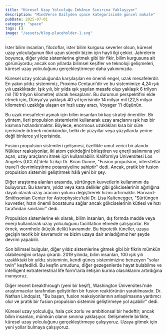 ```yaml
---
title: "Küresel Uzay Yolculuğu İmkânın Sınırına Yaklaşıyor"
description: "MindVerse Dailyden space kategorisinde güncel makale"
pubDate: 2025-07-01
category: "space"
tags: []
image: "/assets/blog-placeholder-1.svg"
---
```


İster bilim insanları, filozoflar, ister bilim kurgusu severler olsun, küresel uzay yolculuğunun fikri uzun süredir bizim için hayli ilgi çekici. Jahrelerin boyunca, diğer yıldız sistemlerine gitmek gibi bir fikir, bilim kurgusuna ait görünüyordu; ancak son yıllarda bilimsel keşifler ve teknoloji gelişmeleri, küresel uzay yolculuğunu gerçekleştirmeye daha yakınımızda.

Küresel uzay yolculuğunda karşılaşılan en önemli engel, uzak mesafelerdir. En yakın yıldız sistemimiz, Proxima Centauri'dir ve bu sistemimize 4,24 ışık yılı uzaklıktadır. Işık yılı, bir yılda ışık yayılan mesafe olup yaklaşık 6 trilyon mil (10 trilyon kilometre) olarak hesaplanır. Bu durumun perspektifini elde etmek için, Dünya'ya yaklaşık 40 yıl içerisinde 14 milyar mil (22,5 milyar kilometre) uzaklığa ulaşan en hızlı uzay aracı, Voyager 1'i düşünün.

Bu uzak mesafeleri aşmak için bilim insanları birkaç strateji önerdiler. Bir yöntem, ileri propulsion sistemlerini kullanarak uzay araçlarını ışık hızı bir kısmına hızlandırmaktır. Böylece, enormous uzaklıkları kısa bir süre içerisinde örtmek mümkündür, belki de yüzyıllar veya yüzyıllarda yerine değil binlerce yıl içerisinde.

Fusion propulsion sistemleri gelişmesi, özellikle umut verici bir alandır. Nükleer reaksiyonlar, iki atom çekirdeğini birleştiren ve enerji salınımına yol açan, uzay araçlarını itmek için kullanılabilir. Kaliforniya Üniversitesi Los Angeles (UCLA)'deki fizikçi Dr. Brian Dunne, "Fusion propulsion, interstellar travel'i devrimleştirme potansiyeline sahiptir" dedi. Ancak, pratik bir fusion propulsion sistemini geliştirmek hâlâ yeni bir şey.

Diğer araştırma alanları arasında, sürtüngen kuvvetlerin kullanımını da buluyoruz. Bu kavram, yıldız veya kara delikler gibi gökciselerinin ağırlığına dayalı olarak uzay aracının yolunu değiştirerek hızını artırmaktır. Harvard-Smithsonian Center for Astrophysics'teki Dr. Lisa Kaltenegger, "Sürtüngen kuvvetler, hızın önemli boostsunu sağlar ancak gökciselerinin kütlesi ve hızı tarafından sınırlanır" dedi.

Propulsion sistemlerine ek olarak, bilim insanları, dış formda madde veya enerji kullanılarak uzay yolculuğunu facilitation etmede çalışıyorlar. Bir örnek, wormhole (küçük delik) kavramıdır. Bu hipotetik tüneller, uzaya geçişin teorik bir kavramıdır ve bizim uzaya dair anladığımız her şeyde devrim yapabilir.

Son bilimsel bulgular, diğer yıldız sistemlerine gitmek gibi bir fikrin mümkün olabileceğini ortaya çıkardı. 2019 yılında, bilim insanları, 100 ışık yılı uzaklıktaki bir yıldız sisteminin, kendi güneş sistemimizine benzeyen "solar twin" keşfedildi. Bu keşfin umudunu, diğer gezegenlerde hayat bulabilme ve intelligent extraterrestrial life form'larla iletişim kurma olasılıklarını artırdığına inanıyoruz.

Diğer recent breakthrough (yeni bir keşif), Washington Üniversitesi'nde araştırmacılar tarafından geliştirilen bir fusion reaktörünün yaratılmasıdır. Dr. Nathan Lindquist, "Bu başarı, fusion reaksiyonlarının anlaşılmasına yardımcı olur ve pratik bir fusion propulsion sistemini geliştirmeye yol açabilir" dedi.

Küresel uzay yolculuğu, hala çok zorlu ve ambitionsal bir hedeftir; ancak bilim insanları, mümkün olanın sınırına yaklaşıyor. Gelişmelerle birlikte, küresel uzay yolculuğunu gerçekleştirmeye çalışıyoruz. Uzaya gitmek için yeni yollar bulmaya çalışıyoruz.